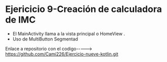 # Ejericicio 9-Creación de calculadora de IMC

- El MainActivity llama a la vista principal o HomeView .
- Uso de MultiButton Segmentad


Enlace a repositorio con el codigo----->   https://github.com/Cami226/Ejercicio-nueve-kotlin.git
